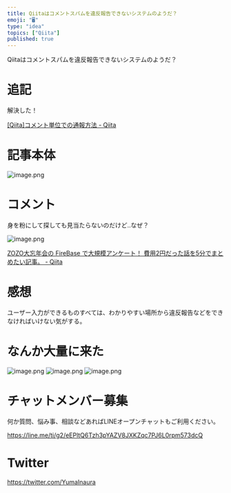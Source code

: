 ```yaml
---
title: Qiitaはコメントスパムを違反報告できないシステムのようだ？
emoji: "🖥"
type: "idea"
topics: ["Qiita"]
published: true
---
```


Qiitaはコメントスパムを違反報告できないシステムのようだ？

# 追記

解決した！

[[Qiita]コメント単位での通報方法 - Qiita](https://qiita.com/tommy_aka_jps/items/7c3ef5efada5d51ac626)

# 記事本体

![image.png](https://qiita-image-store.s3.amazonaws.com/0/89618/cea30ae8-bd09-d0cd-ecb5-f31929b91e8b.png)


# コメント

身を粉にして探しても見当たらないのだけど‥なぜ？


![image.png](https://qiita-image-store.s3.amazonaws.com/0/89618/7db7bbee-0335-2a02-2751-d88a31d01560.png)



[ZOZO大忘年会の FireBase で大規模アンケート！ 費用2円だった話を5分でまとめたい記事。 - Qiita](https://qiita.com/YumaInaura/items/a2d23bbb0b5db9b91a2f#comment-6ea61bc0c034a5169f1c)

# 感想

ユーザー入力ができるものすべては、わかりやすい場所から違反報告などをできなければいけない気がする。

# なんか大量に来た

![image.png](https://qiita-image-store.s3.amazonaws.com/0/89618/95199ad0-26b4-e0b3-a342-9a7fbed70c49.png)
![image.png](https://qiita-image-store.s3.amazonaws.com/0/89618/60ac8814-b145-8830-56eb-999b846318b3.png)
![image.png](https://qiita-image-store.s3.amazonaws.com/0/89618/dad66a1c-fa6b-167e-2981-d34e66b5de34.png)









<!-- Update From Qiita API -->

# チャットメンバー募集


何か質問、悩み事、相談などあればLINEオープンチャットもご利用ください。

https://line.me/ti/g2/eEPltQ6Tzh3pYAZV8JXKZqc7PJ6L0rpm573dcQ





# Twitter


https://twitter.com/YumaInaura


<!-- Update From Qiita API -->


